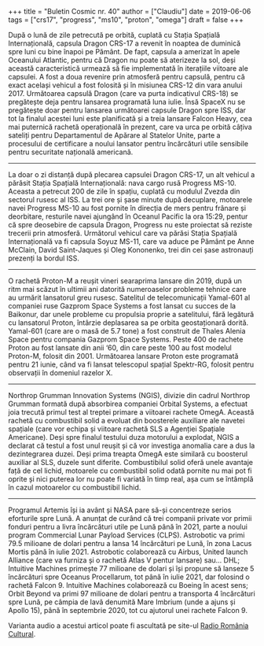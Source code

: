 +++
title = "Buletin Cosmic nr. 40"
author = ["Claudiu"]
date = 2019-06-06
tags = ["crs17", "progress", "ms10", "proton", "omega"]
draft = false
+++

După o lună de zile petrecută pe orbită, cuplată cu Stația Spațială Internațională, capsula Dragon CRS-17 a revenit în noaptea de duminică spre luni cu bine înapoi pe Pământ. De fapt, capsula a amerizat în apele Oceanului Atlantic, pentru că Dragon nu poate să aterizeze la sol, deși această caracteristică urmează să fie implementată în iterațiile viitoare ale capsulei. A fost a doua revenire prin atmosferă pentru capsulă, pentru că exact același vehicul a fost folosită și în misiunea CRS-12 din vara anului 2017. Următoarea capsulă Dragon (care va purta indicativul CRS-18) se pregătește deja pentru lansarea programată luna iulie. Însă SpaceX nu se pregătește doar pentru lansarea următoarei capsule Dragon spre ISS, dar tot la finalul acestei luni este planificată și a treia lansare Falcon Heavy, cea mai puternică rachetă operațională în prezent, care va urca pe orbită câțiva sateliți pentru Departamentul de Apărare al Statelor Unite, parte a procesului de certificare a noului lansator pentru încărcături utile sensibile pentru securitate națională americană.

---

La doar o zi distanță după plecarea capsulei Dragon CRS-17, un alt vehicul a părăsit Stația Spațială Internațională: nava cargo rusă Progress MS-10. Aceasta a petrecut 200 de zile în spațiu, cuplată cu modulul Zvezda din sectorul rusesc al ISS. La trei ore și șase minute după decuplare, motoarele navei Progress MS-10 au fost pornite în direcția de mers pentru frânare și deorbitare, resturile navei ajungând în Oceanul Pacific la ora 15:29, pentur că spre deosebire de capsula Dragon, Progress nu este proiectat să reziste trecerii prin atmosferă. Următorul vehicul care va părăsi Stația Spațială Internațională va fi capsula Soyuz MS-11, care va aduce pe Pământ pe Anne McClain, David Saint-Jaques și Oleg Kononenko, trei din cei șase astronauți prezenți la bordul ISS.

---

O rachetă Proton-M a reușit vineri searaprima lansare din 2019, după un ritm mai scăzut în ultimii ani datorită numeroaselor probleme tehnice care au urmărit lansatorul greu rusesc. Satelitul de telecomunicații Yamal-601 al companiei ruse Gazprom Space Systems a fost lansat cu succes de la Baikonur, dar unele probleme cu propulsia proprie a satelitului, fără legătură cu lansatorul Proton, întârzie deplasarea sa pe orbita geostaționară dorită. Yamal-601 (care are o masă de 5.7 tone) a fost construit de Thales Alenia Space pentru compania Gazprom Space Systems. Peste 400 de rachete Proton au fost lansate din anii ‘60, din care peste 100 au fost modelul Proton-M, folosit din 2001. Următoarea lansare Proton este programată pentru 21 iunie, când va fi lansat telescopul spațial Spektr-RG, folosit pentru observații în domeniul razelor X.

---

Northrop Grumman Innovation Systems (NGIS), divizie din cadrul Northrop Grumman formată după absorbirea companiei Orbital Systems, a efectuat joia trecută primul test al treptei primare a viitoarei rachete OmegA. Această rachetă cu combustibil solid a evoluat din boosterele auxiliare ale navetei spațiale (care vor echipa și viitoare rachetă SLS a Agenției Spațiale Americane). Deși spre finalul testului duza motorului a explodat, NGIS a declarat că testul a fost unul reușit și că vor investiga anomalia care a dus la dezintegrarea duzei. Deși prima treapta OmegA este similară cu boosterul auxiliar al SLS, duzele sunt diferite. Combustibilul solid oferă unele avantaje față de cel lichid, motoarele cu combustibil solid odată pornite nu mai pot fi oprite și nici puterea lor nu poate fi variată în timp real, așa cum se întâmplă în cazul motoarelor cu combustibil lichid.

---

Programul Artemis își ia avânt și NASA pare să-și concentreze serios eforturile spre Lună. A anunțat de curând că trei companii private vor primii fonduri pentru a livra încărcături utile pe Lună până în 2021, parte a noului program Commercial Lunar Payload Services (CLPS). Astrobotic va primi 79.5 milioane de dolari pentru a lansa 14 încărcături pe Lună, în zona Lacus Mortis până în iulie 2021. Astrobotic colaborează cu Airbus, United launch Alliance (care va furniza și o rachetă Atlas V pentur lansare) sau… DHL; Intuitive Machines primește 77 milioane de dolari și își propune să lanseze 5 încărcături spre Oceanus Procellarum, tot până în iulie 2021, dar folosind o rachetă Falcon 9. Intuitive Machines colaborează cu Boeing în acest sens; Orbit Beyond va primi 97 milioane de dolari pentru a transporta 4 încărcături spre Lună, pe câmpia de lavă denumită Mare Imbrium (unde a ajuns și Apollo 15), până în septembrie 2020, tot cu ajutorul unei rachete Falcon 9.

Varianta audio a acestui articol poate fi ascultată pe site-ul [Radio România Cultural](https://radioromaniacultural.ro/buletin-cosmic-31/).
